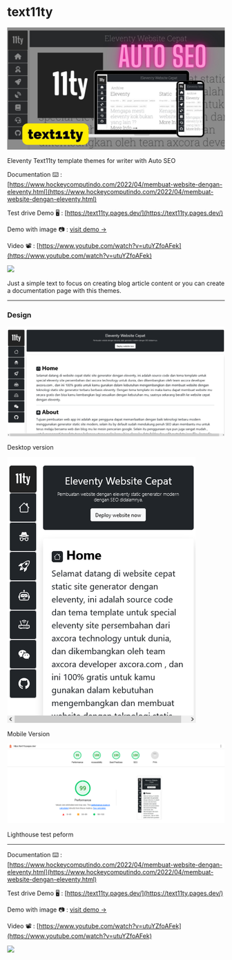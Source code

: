 # text11ty

![eleventy template themes text11ty](text11ty.jpg)

Eleventy Text11ty template themes for writer with Auto SEO

Documentation ⌨️ : [https://www.hockeycomputindo.com/2022/04/membuat-website-dengan-eleventy.html](https://www.hockeycomputindo.com/2022/04/membuat-website-dengan-eleventy.html)
 
Test drive Demo 🖥 : [https://text11ty.pages.dev/](https://text11ty.pages.dev/)

Demo with image 📷 : [visit demo → ](https://eleventy.web.app/)

Video 📽 : [https://www.youtube.com/watch?v=utuYZfoAFek](https://www.youtube.com/watch?v=utuYZfoAFek)

<a href="https://www.buymeacoffee.com/axcora"><img width="240" src="https://blogger.googleusercontent.com/img/b/R29vZ2xl/AVvXsEgIA9HMwkK8kr7uRwVNxnhXsLQsJHxQQYVSzqCAaK58OpJOiTlzbIX7eEwS_VpJ3oEG-xrmVEl2WKqGvB_o-KjyBGTbbjFHM_bN2Jce9g3FTnt2ZJViwcvB9DHPOKPEMCl7jTQRVWKPw_ETloH7_CK8Xr09SSNNx22xnfGjViwdEsGtR-yGrLmr-JUGHA/s1090/bmc-button.png"/></a>

Just a simple text to focus on creating blog article content or you can create a documentation page with this themes.

--------------------------------------------------------------------------------------------------------------------

### Design

![eleventy template themes text11ty](desktopshoot.png)

Desktop version

![eleventy template themes text11ty](mobileshoot.png)

Mobile Version

![eleventy template themes text11ty](lighthouse11ty.png)

Lighthouse test peform

--------------------------------------------------------------------------------------------------------------------


Documentation ⌨️ : [https://www.hockeycomputindo.com/2022/04/membuat-website-dengan-eleventy.html](https://www.hockeycomputindo.com/2022/04/membuat-website-dengan-eleventy.html)
 
Test drive Demo 🖥 : [https://text11ty.pages.dev/](https://text11ty.pages.dev/)

Demo with image 📷 : [visit demo → ](https://eleventy.web.app/)

Video 📽 : [https://www.youtube.com/watch?v=utuYZfoAFek](https://www.youtube.com/watch?v=utuYZfoAFek)


<a href="https://www.buymeacoffee.com/axcora"><img width="240" src="https://blogger.googleusercontent.com/img/b/R29vZ2xl/AVvXsEgIA9HMwkK8kr7uRwVNxnhXsLQsJHxQQYVSzqCAaK58OpJOiTlzbIX7eEwS_VpJ3oEG-xrmVEl2WKqGvB_o-KjyBGTbbjFHM_bN2Jce9g3FTnt2ZJViwcvB9DHPOKPEMCl7jTQRVWKPw_ETloH7_CK8Xr09SSNNx22xnfGjViwdEsGtR-yGrLmr-JUGHA/s1090/bmc-button.png"/></a>
